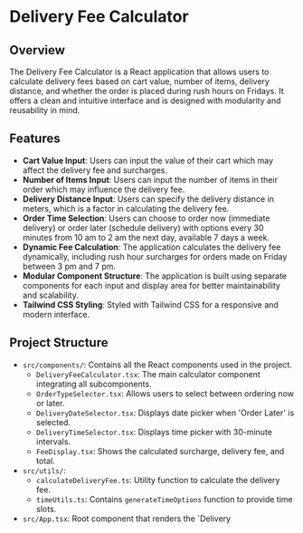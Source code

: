 # Delivery Fee Calculator

## Overview

The Delivery Fee Calculator is a React application that allows users to calculate delivery fees based on cart value, number of items, delivery distance, and whether the order is placed during rush hours on Fridays. It offers a clean and intuitive interface  and is designed with modularity and reusability in mind.

## Features

- **Cart Value Input**: Users can input the value of their cart which may affect the delivery fee and surcharges.
- **Number of Items Input**: Users can input the number of items in their order which may influence the delivery fee.
- **Delivery Distance Input**: Users can specify the delivery distance in meters, which is a factor in calculating the delivery fee.
- **Order Time Selection**: Users can choose to order now (immediate delivery) or order later (schedule delivery) with options every 30 minutes from 10 am to 2 am the next day, available 7 days a week.
- **Dynamic Fee Calculation**: The application calculates the delivery fee dynamically, including rush hour surcharges for orders made on Friday between 3 pm and 7 pm.
- **Modular Component Structure**: The application is built using separate components for each input and display area for better maintainability and scalability.
- **Tailwind CSS Styling**: Styled with Tailwind CSS for a responsive and modern interface.

## Project Structure

- `src/components/`: Contains all the React components used in the project.
  - `DeliveryFeeCalculator.tsx`: The main calculator component integrating all subcomponents.
  - `OrderTypeSelector.tsx`: Allows users to select between ordering now or later.
  - `DeliveryDateSelector.tsx`: Displays date picker when 'Order Later' is selected.
  - `DeliveryTimeSelector.tsx`: Displays time picker with 30-minute intervals.
  - `FeeDisplay.tsx`: Shows the calculated surcharge, delivery fee, and total.
- `src/utils/`:
  - `calculateDeliveryFee.ts`: Utility function to calculate the delivery fee.
  - `timeUtils.ts`: Contains `generateTimeOptions` function to provide time slots.
- `src/App.tsx`: Root component that renders the `Delivery
